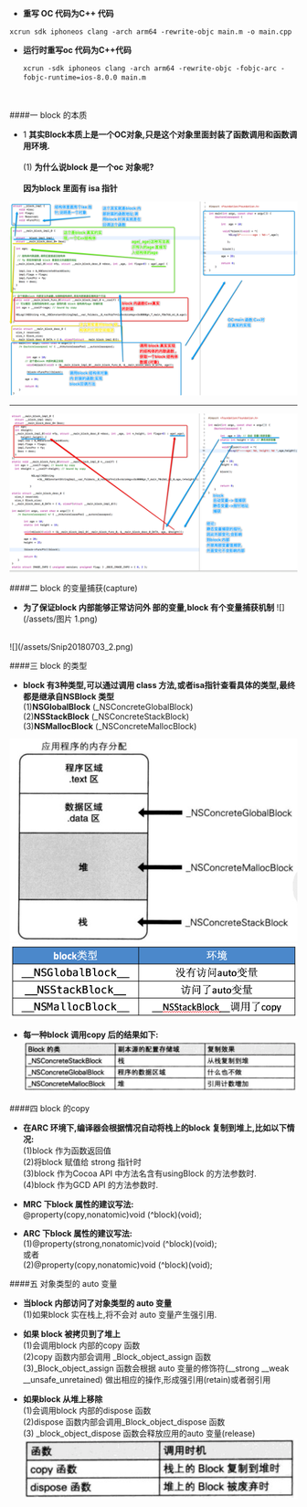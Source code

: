 - **重写 OC 代码为C++ 代码**
```
xcrun sdk iphoneos clang -arch arm64 -rewrite-objc main.m -o main.cpp
```

- **运行时重写oc 代码为C++代码**

    ```
    xcrun -sdk iphoneos clang -arch arm64 -rewrite-objc -fobjc-arc -fobjc-runtime=ios-8.0.0 main.m
    ```
<br><br>
####一 block 的本质

- 1 **其实Block本质上是一个OC对象,只是这个对象里面封装了函数调用和函数调用环境.**<br><br>(1) **为什么说block 是一个oc 对象呢?**<br><br> **因为block 里面有 isa 指针**


![](/assets/Snip20180628_2.png)
___
![](/assets/Snip20180628_1.png)


####二 block 的变量捕获(capture)

- **为了保证block 内部能够正常访问外 部的变量,block 有个变量捕获机制**
![](/assets/图片 1.png)

<br>
![](/assets/Snip20180703_2.png)


####三 block 的类型

- **block 有3种类型,可以通过调用 class 方法,或者isa指针查看具体的类型,最终都是继承自NSBlock 类型**<br>(1)__NSGlobalBlock__ (_NSConcreteGlobalBlock)<br>(2)__NSStackBlock__ (_NSConcreteStackBlock)<br>(3)__NSMallocBlock__ (_NSConcreteMallocBlock)

![](/assets/Snip20.png)
![](/assets/Snip20180703_3.png)


- **每一种block 调用copy 后的结果如下:**
![](/assets/Snip20180703_5.png)

####四 block 的copy
- **在ARC 环境下,编译器会根据情况自动将栈上的block 复制到堆上,比如以下情况:**<br>(1)block 作为函数返回值<br>(2)将block 赋值给 strong 指针时<br>(3)block 作为Cocoa API 中方法名含有usingBlock 的方法参数时.<br>(4)block 作为GCD API 的方法参数时.


- **MRC 下block 属性的建议写法:**<br>@property(copy,nonatomic)void (^block)(void);

- **ARC 下block 属性的建议写法:**<br>(1)@property(strong,nonatomic)void (^block)(void);<br> 或者<br>(2)@property(copy,nonatomic)void (^block)(void);


####五 对象类型的 auto 变量

- **当block 内部访问了对象类型的 auto 变量**<br> (1)如果block 实在栈上,将不会对 auto 变量产生强引用.

- **如果 block 被拷贝到了堆上**<br> (1)会调用block 内部的copy 函数<br>(2)copy 函数内部会调用 _Block_object_assign 函数<br>(3)_Block_object_assign 函数会根据 auto 变量的修饰符(__strong __weak __unsafe_unretained) 做出相应的操作,形成强引用(retain)或者弱引用

- **如果block 从堆上移除**<br>(1)会调用block 内部的dispose 函数<br>(2)dispose 函数内部会调用_Block_object_dispose 函数<br>(3) _block_object_dispose 函数会释放应用的auto 变量(release)
![](/assets/Snip20180703_6.png)










